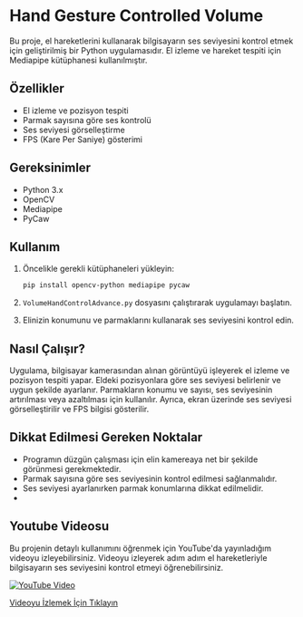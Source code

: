 # Hand Gesture Controlled Volume

Bu proje, el hareketlerini kullanarak bilgisayarın ses seviyesini kontrol etmek için geliştirilmiş bir Python uygulamasıdır. El izleme ve hareket tespiti için Mediapipe kütüphanesi kullanılmıştır.

## Özellikler

- El izleme ve pozisyon tespiti
- Parmak sayısına göre ses kontrolü
- Ses seviyesi görselleştirme
- FPS (Kare Per Saniye) gösterimi

## Gereksinimler

- Python 3.x
- OpenCV
- Mediapipe
- PyCaw

## Kullanım

1. Öncelikle gerekli kütüphaneleri yükleyin:

    ```bash
    pip install opencv-python mediapipe pycaw
    ```

2. `VolumeHandControlAdvance.py` dosyasını çalıştırarak uygulamayı başlatın.

3. Elinizin konumunu ve parmaklarını kullanarak ses seviyesini kontrol edin.

## Nasıl Çalışır?

Uygulama, bilgisayar kamerasından alınan görüntüyü işleyerek el izleme ve pozisyon tespiti yapar. Eldeki pozisyonlara göre ses seviyesi belirlenir ve uygun şekilde ayarlanır. Parmakların konumu ve sayısı, ses seviyesinin artırılması veya azaltılması için kullanılır. Ayrıca, ekran üzerinde ses seviyesi görselleştirilir ve FPS bilgisi gösterilir.

## Dikkat Edilmesi Gereken Noktalar

- Programın düzgün çalışması için elin kamereaya net bir şekilde görünmesi gerekmektedir.
- Parmak sayısına göre ses seviyesinin kontrol edilmesi sağlanmalıdır.
- Ses seviyesi ayarlanırken parmak konumlarına dikkat edilmelidir.
- 
## Youtube Videosu

Bu projenin detaylı kullanımını öğrenmek için YouTube'da yayınladığım videoyu izleyebilirsiniz. Videoyu izleyerek adım adım el hareketleriyle bilgisayarın ses seviyesini kontrol etmeyi öğrenebilirsiniz.

[![YouTube Video](https://img.youtube.com/vi/JdFr8EX4IY4/0.jpg)](https://www.youtube.com/watch?v=JdFr8EX4IY4)

[Videoyu İzlemek İçin Tıklayın](https://www.youtube.com/watch?v=JdFr8EX4IY4)



